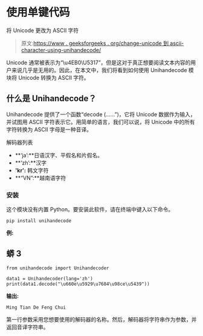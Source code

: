 # 使用单键代码

将 Unicode 更改为 ASCII 字符

> 原文:[https://www . geeksforgeeks . org/change-unicode 到 ascii-character-using-unihandecode/](https://www.geeksforgeeks.org/change-unicode-to-ascii-character-using-unihandecode/)

Unicode 通常被表示为“\u4EB0\U5317”，但是这对于真正想要阅读文本内容的用户来说几乎是无用的。因此，在本文中，我们将看到如何使用 Unihandecode 模块将 Unicode 转换为 ASCII 字符。

## **什么是 Unihandecode？**

Unihandecode 提供了一个函数“decode (……”)，它将 Unicode 数据作为输入，并试图用 ASCII 字符表示它。用简单的语言，我们可以说，将 Unicode 中的所有字符转换为 ASCII 字母是一种音译。

解码器列表

*   **‘ja’:**日语汉字、平假名和片假名。
*   **‘zh’:**汉字
*   **'kr':** 韩文字符
*   **“VN”:**越南语字符

### **安装**

这个模块没有内置 Python。要安装此软件，请在终端中键入以下命令。

```
pip install unihandecode 
```

**例:**

## 蟒 3

```
from unihandecode import Unihandecoder

data1 = Unihandecoder(lang='zh')
print(data1.decode("\u660e\u5929\u7684\u98ce\u5439"))
```

**输出:**

```
Ming Tian De Feng Chui

```

第一行参数采用您想要使用的解码器的名称。然后，解码器将字符串作为参数，并返回音译字符串。